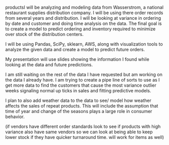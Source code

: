 productsI will be analyzing and modeling data from Wasserstrom, a national restaurant supplies distribution company.  I will be using there order records from several years and distribution.  I will be looking at variance in ordering by date and customer and doing time analysis on the data.  The final goal is to create a model to predict ordering and inventory required to minimize over stock of the distribution centers.

I will be using Pandas, SciPy, sklearn, AWS, along with visualization tools to analyze the given data and create a model to predict future orders.

My presentation will use slides showing the information I found while looking at the data and future predictions.

I am still waiting on the rest of the data I have requested but am working on the data I already have.  I am trying to create a pipe line of sorts to use as I get more data to find the customers that cause the most variance outlier weeks signaling normal up ticks in sales and fitting predictive models.

I plan to also add weather data to the data to see/ model how weather affects the sales of repeat products. This will include the assumption that time of year and change of the seasons plays a large role in consumer behavior.


(if vendors have different order standards look to see if products with high variance also have same vendors so we can look at being able to keep lower stock if they have quicker turnaround time.  will work for items as well)

